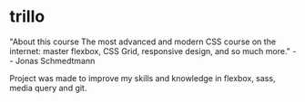 # trillo

"About this course
The most advanced and modern CSS course on the internet: master flexbox, CSS Grid, responsive design, and so much more."
-- Jonas Schmedtmann

Project was made to improve my skills and knowledge in flexbox, sass, media query and git.
